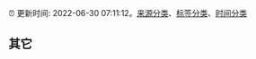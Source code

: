 :alarm_clock: 更新时间: 2022-06-30 07:11:12。[来源分类](../README.md)、[标签分类](../TAGS.md)、[时间分类](../TIMELINE.md)

## 其它



